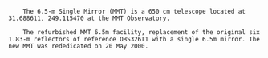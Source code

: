 
        The 6.5-m Single Mirror (MMT) is a 650 cm telescope located at 31.688611, 249.115470 at the MMT Observatory.
        
        The refurbished MMT 6.5m facility, replacement of the original six 1.83-m reflectors of reference OBS326T1 with a single 6.5m mirror. The new MMT was rededicated on 20 May 2000.
        